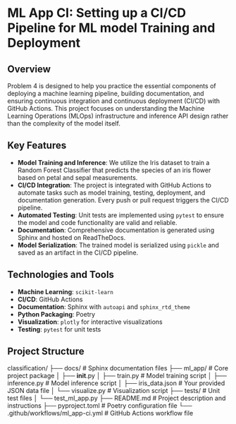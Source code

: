 # **ML App CI: Setting up a CI/CD Pipeline for ML model Training and Deployment**

## **Overview**

Problem 4 is designed to help you practice the essential components of deploying a machine learning pipeline, building documentation, and ensuring continuous integration and continuous deployment (CI/CD) with GitHub Actions. This project focuses on understanding the Machine Learning Operations (MLOps) infrastructure and inference API design rather than the complexity of the model itself.

## **Key Features**

- **Model Training and Inference**: We utilize the Iris dataset to train a Random Forest Classifier that predicts the species of an iris flower based on petal and sepal measurements.
- **CI/CD Integration**: The project is integrated with GitHub Actions to automate tasks such as model training, testing, deployment, and documentation generation. Every push or pull request triggers the CI/CD pipeline.
- **Automated Testing**: Unit tests are implemented using `pytest` to ensure the model and code functionality are valid and reliable.
- **Documentation**: Comprehensive documentation is generated using Sphinx and hosted on ReadTheDocs.
- **Model Serialization**: The trained model is serialized using `pickle` and saved as an artifact in the CI/CD pipeline.

## **Technologies and Tools**

- **Machine Learning**: `scikit-learn`
- **CI/CD**: GitHub Actions
- **Documentation**: Sphinx with `autoapi` and `sphinx_rtd_theme`
- **Python Packaging**: Poetry
- **Visualization**: `plotly` for interactive visualizations
- **Testing**: `pytest` for unit tests

## **Project Structure**
classification/
├── docs/                           # Sphinx documentation files
├── ml_app/                         # Core project package
│   ├── __init__.py
│   ├── train.py                    # Model training script
│   ├── inference.py                # Model inference script
│   ├── iris_data.json              # Your provided JSON data file
│   └── visualize.py                # Visualization script
├── tests/                          # Unit test files
│   └── test_ml_app.py
├── README.md                       # Project description and instructions
├── pyproject.toml                  # Poetry configuration file
└── .github/workflows/ml_app-ci.yml # GitHub Actions workflow file


